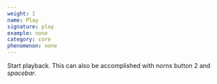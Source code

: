 ```yaml
---
weight: 1
name: Play
signature: play
example: none
category: core
phenomenon: none
---
```

Start playback. This can also be accomplished with norns button 2 and _spacebar_.
